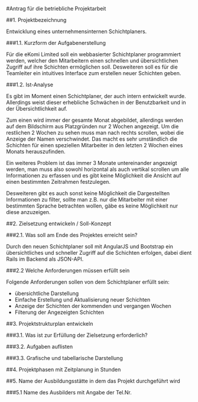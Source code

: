 #Antrag für die betriebliche Projektarbeit

##1. Projektbezeichnung

Entwicklung eines unternehmensinternen Schichtplaners.

###1.1. Kurzform der Aufgabenerstellung

Für die eKomi Limited soll ein webbasierter Schichtplaner programmiert werden, 
welcher den Mitarbeitern einen schnellen und übersichtlichen Zugriff
auf ihre Schichten ermöglichen soll. Desweiteren soll es für die Teamleiter ein
intuitives Interface zum erstellen neuer Schichten geben.

###1.2. Ist-Analyse

Es gibt im Moment einen Schichtplaner, der auch intern entwickelt wurde.
Allerdings weist dieser erhebliche Schwächen in der Benutzbarkeit und in der 
Übersichtlichkeit auf. 

Zum einen wird immer der gesamte Monat abgebildet, allerdings werden auf dem 
Bildschirm aus Platzgründen nur 2 Wochen angezeigt. Um die restlichen 2 Wochen zu 
sehen muss man nach rechts scrollen, wobei die Anzeige der Namen verschwindet.
Das macht es sehr umständlich die Schichten für einen speziellen Mitarbeiter in 
den letzten 2 Wochen eines Monats herauszufinden.

Ein weiteres Problem ist das immer 3 Monate untereinander angezeigt werden, man 
muss also sowohl horizontal als auch vertikal scrollen um alle Informationen 
zu erfassen und es gibt keine Möglichkeit die Ansicht auf einen bestimmten 
Zeitrahmen festzulegen.

Desweiteren gibt es auch sonst keine Möglichkeit die Dargestellten Informationen
zu filter, sollte man z.B. nur die Mitarbeiter mit einer bestimmten Sprache betrachten
wollen, gäbe es keine Möglichkeit nur diese anzuzeigen.

##2. Zielsetzung entwickeln / Soll-Konzept

###2.1. Was soll am Ende des Projektes erreicht sein?

Durch den neuen Schichtplaner soll mit AngularJS und Bootstrap ein übersichtliches und 
schneller Zugriff auf die Schichten erfolgen, dabei dient Rails im Backend als JSON-API.

###2.2 Welche Anforderungen müssen erfüllt sein

Folgende Anforderungen sollen von dem Schichtplaner erfüllt sein:

- übersichtliche Darstellung
- Einfache Erstellung und Aktualisierung neuer Schichten
- Anzeige der Schichten der kommenden und vergangen Wochen
- Filterung der Angezeigten Schichten

##3. Projektstrukturplan entwickeln

###3.1. Was ist zur Erfüllung der Zielsetzung erforderlich?

###3.2. Aufgaben auflisten

###3.3. Grafische und tabellarische Darstellung

##4. Projektphasen mit Zeitplanung in Stunden

##5. Name der Ausbildungsstätte in dem das Projekt durchgeführt wird

###5.1 Name des Ausbilders mit Angabe der Tel.Nr.